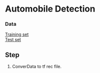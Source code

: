 # Automobile Detection
### Data  
[Training set](https://s3-us-west-2.amazonaws.com/us-office/competition/training.zip)  
[Test set](https://s3-us-west-2.amazonaws.com/us-office/competition/testing.zip)

## Step  
1. ConverData to tf rec file.
